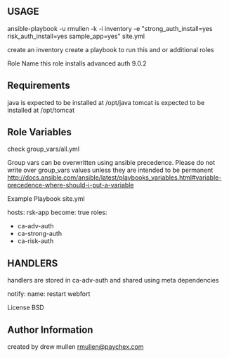 USAGE
-----
ansible-playbook -u rmullen -k -i inventory -e "strong_auth_install=yes risk_auth_install=yes sample_app=yes" site.yml

create an inventory create a playbook to run this and or additional roles

Role Name
this role installs advanced auth 9.0.2

Requirements
------------
java is expected to be installed at /opt/java
tomcat is expected to be installed at /opt/tomcat

Role Variables
--------------
check group_vars/all.yml

Group vars can be overwritten using ansible precedence. Please do not write over group_vars values unless they are intended to be permanent
http://docs.ansible.com/ansible/latest/playbooks_variables.html#variable-precedence-where-should-i-put-a-variable

Example Playbook
site.yml

hosts: rsk-app
become: true
roles:
  - ca-adv-auth
  - ca-strong-auth
  - ca-risk-auth

HANDLERS
--------
handlers are stored in ca-adv-auth and shared using meta dependencies

notify:
name: restart webfort


License
BSD

Author Information
------------------
created by drew mullen rmullen@paychex.com
